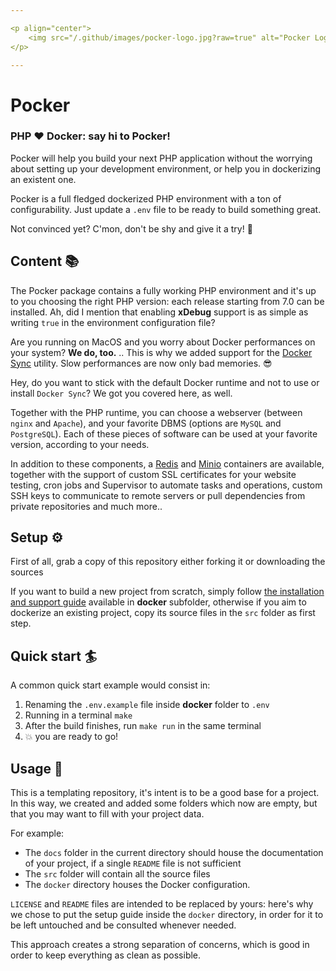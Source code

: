 ```yaml
---

<p align="center">
    <img src="/.github/images/pocker-logo.jpg?raw=true" alt="Pocker Logo"/>
</p>

---
```


# Pocker

### PHP :heart: Docker: say hi to Pocker!
Pocker will help you build your next PHP application without the worrying about setting up your development environment,
or help you in dockerizing an existent one.

Pocker is a full fledged dockerized PHP environment with a ton of configurability. Just update a `.env` file to be ready
 to build something great.

Not convinced yet? C'mon, don't be shy and give it a try! :muscle:

## Content :books:
The Pocker package contains a fully working PHP environment and it's up to you choosing the right PHP version: each release
starting from 7.0 can be installed. Ah, did I mention that enabling **xDebug** support is as simple as writing `true` in
the environment configuration file?

Are you running on MacOS and you worry about Docker performances on your system?
**We do, too.**
.. This is why we added support
for the [Docker Sync](http://docker-sync.io/) utility. Slow performances are now only bad memories. :sunglasses:

Hey, do you want to stick with the default Docker runtime and not to use or install `Docker Sync`? We got you covered here,
as well.

Together with the PHP runtime, you can choose a webserver (between `nginx` and `Apache`), and your favorite
DBMS (options are `MySQL` and `PostgreSQL`). Each of these pieces of software can be used at your favorite version, according
to your needs.

In addition to these components, a [Redis](https://redis.io/) and [Minio](https://min.io) containers are available,
together with the support of custom SSL certificates for your website testing, cron jobs and Supervisor to automate tasks
and operations, custom SSH keys to communicate to remote servers or pull dependencies from private repositories and much
more..

## Setup :gear:
First of all, grab a copy of this repository either forking it or downloading the sources

If you want to build a new project from scratch, simply follow [the installation and support guide](docker/Readme.md)
available in **docker** subfolder, otherwise if you aim to dockerize an existing project, copy its source files in the
`src` folder as first step.

## Quick start :surfer:
A common quick start example would consist in:
1. Renaming the `.env.example` file inside **docker** folder to `.env`
2. Running in a terminal `make`
3. After the build finishes, run `make run` in the same terminal
4. :boom: you are ready to go!

## Usage :rocket:
This is a templating repository, it's intent is to be a good base for a project. In this way, we created and added
some folders which now are empty, but that you may want to fill with your project data.

For example:
- The `docs` folder in the current directory should house the documentation of your project, if a single
`README` file is not sufficient
- The `src` folder will contain all the source files
- The `docker` directory houses the Docker configuration.

`LICENSE` and `README` files are intended to be replaced by yours: here's why we chose to put the setup guide inside
the `docker` directory, in order for it to be left untouched and be consulted whenever needed.

This approach creates a strong separation of concerns, which is good in order to keep everything as clean as possible.
